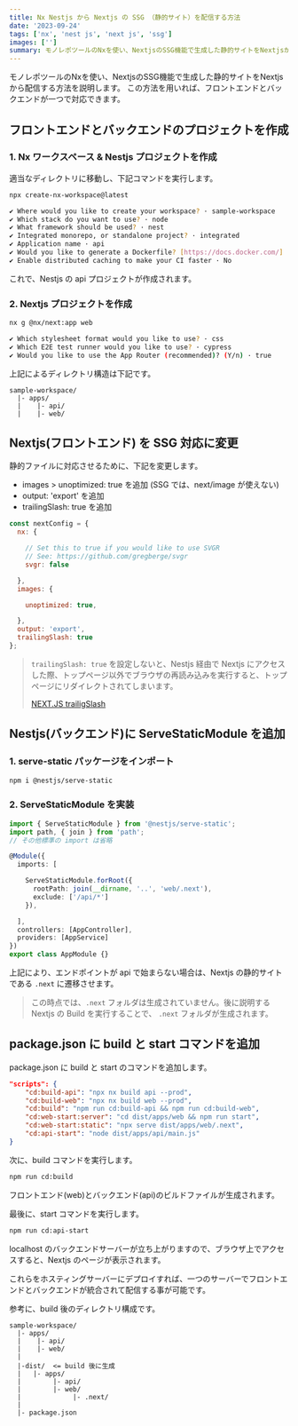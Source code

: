 ```yaml
---
title: Nx Nestjs から Nextjs の SSG （静的サイト）を配信する方法
date: '2023-09-24'
tags: ['nx', 'nest js', 'next js', 'ssg']
images: ['']
summary: モノレポツールのNxを使い、NextjsのSSG機能で生成した静的サイトをNextjsから配信する方法を説明します。この方法を用いれば、フロントエンドとバックエンドが一つで対応できます。
---
```


モノレポツールのNxを使い、NextjsのSSG機能で生成した静的サイトをNextjsから配信する方法を説明します。
この方法を用いれば、フロントエンドとバックエンドが一つで対応できます。

## フロントエンドとバックエンドのプロジェクトを作成

### 1. Nx ワークスペース & Nestjs プロジェクトを作成

適当なディレクトリに移動し、下記コマンドを実行します。

```bash
npx create-nx-workspace@latest

✔ Where would you like to create your workspace? · sample-workspace
✔ Which stack do you want to use? · node
✔ What framework should be used? · nest
✔ Integrated monorepo, or standalone project? · integrated
✔ Application name · api
✔ Would you like to generate a Dockerfile? [https://docs.docker.com/] · No
✔ Enable distributed caching to make your CI faster · No
```

これで、Nestjs の api プロジェクトが作成されます。

### 2. Nextjs プロジェクトを作成

```bash
nx g @nx/next:app web

✔ Which stylesheet format would you like to use? · css
✔ Which E2E test runner would you like to use? · cypress
✔ Would you like to use the App Router (recommended)? (Y/n) · true
```

上記によるディレクトリ構造は下記です。

```text
sample-workspace/
  |- apps/
  |    |- api/
  |    |- web/
```

## Nextjs(フロントエンド) を SSG 対応に変更

静的ファイルに対応させるために、下記を変更します。

* images > unoptimized: true を追加 (SSG では、next/image が使えない)
* output: 'export' を追加
* trailingSlash: true を追加

```js:apps/web/next.config.js
const nextConfig = {
  nx: {

    // Set this to true if you would like to use SVGR
    // See: https://github.com/gregberge/svgr
    svgr: false

  }, 
  images: {

    unoptimized: true,

  }, 
  output: 'export', 
  trailingSlash: true
}; 

```

> `trailingSlash: true` を設定しないと、Nestjs 経由で Nextjs にアクセスした際、トップページ以外でブラウザの再読み込みを実行すると、トップページにリダイレクトされてしまいます。
>
> [NEXT.JS trailigSlash](https://nextjs.org/docs/app/api-reference/next-config-js/trailingSlash)

## Nestjs(バックエンド)に ServeStaticModule を追加

### 1. serve-static パッケージをインポート

```bash
npm i @nestjs/serve-static
```

### 2. ServeStaticModule を実装

```ts:apps/api/src/app/app.module.ts
import { ServeStaticModule } from '@nestjs/serve-static'; 
import path, { join } from 'path'; 
// その他標準の import は省略

@Module({
  imports: [

    ServeStaticModule.forRoot({
      rootPath: join(__dirname, '..', 'web/.next'),
      exclude: ['/api/*']
    }),

  ], 
  controllers: [AppController], 
  providers: [AppService]
})
export class AppModule {}

```

上記により、エンドポイントが api で始まらない場合は、Nextjs の静的サイトである `.next` に遷移させます。

> この時点では、`.next` フォルダは生成されていません。後に説明する Nextjs の Build を実行することで、 `.next` フォルダが生成されます。

## package.json に build と start コマンドを追加

package.json に build と start のコマンドを追加します。

```json:package.json
"scripts": {
    "cd:build-api": "npx nx build api --prod",
    "cd:build-web": "npx nx build web --prod",
    "cd:build": "npm run cd:build-api && npm run cd:build-web",
    "cd:web-start:server": "cd dist/apps/web && npm run start",
    "cd:web-start:static": "npx serve dist/apps/web/.next",
    "cd:api-start": "node dist/apps/api/main.js"
}
```

次に、build コマンドを実行します。

```bash
npm run cd:build
```

フロントエンド(web)とバックエンド(api)のビルドファイルが生成されます。

最後に、start コマンドを実行します。

```bash
npm run cd:api-start
```

localhost のバックエンドサーバーが立ち上がりますので、ブラウザ上でアクセスすると、Nextjs のページが表示されます。

これらをホスティングサーバーにデプロイすれば、一つのサーバーでフロントエンドとバックエンドが統合されて配信する事が可能です。

参考に、build 後のディレクトリ構成です。

```text
sample-workspace/
  |- apps/
  |    |- api/
  |    |- web/
  |
  |-dist/  <= build 後に生成
  |   |- apps/
  |        |- api/   
  |        |- web/
  |             |- .next/
  |
  |- package.json
```
